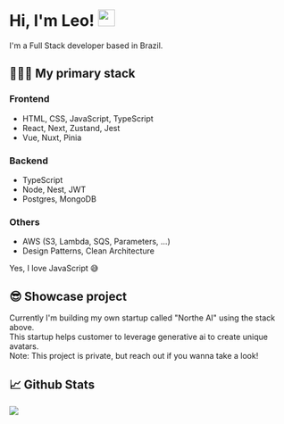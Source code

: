 # Hi, I'm Leo! <img src="https://raw.githubusercontent.com/MartinHeinz/MartinHeinz/master/wave.gif" width="30px"> 

I'm a Full Stack developer based in Brazil. 

## 👨🏻‍💻 My primary stack

### Frontend 
* HTML, CSS, JavaScript, TypeScript
* React, Next, Zustand, Jest
* Vue, Nuxt, Pinia

  
### Backend 
* TypeScript
* Node, Nest, JWT
* Postgres, MongoDB

### Others
* AWS (S3, Lambda, SQS, Parameters, ...)
* Design Patterns, Clean Architecture

Yes, I love JavaScript 😅

## 😎 Showcase project
Currently I'm building my own startup called "Northe AI" using the stack above.
<br>
This startup helps customer to leverage generative ai to create unique avatars.
<br>
Note: This project is private, but reach out if you wanna take a look!

## 📈 Github Stats
![](https://github-profile-summary-cards.vercel.app/api/cards/profile-details?username=leoujo&theme=default)
